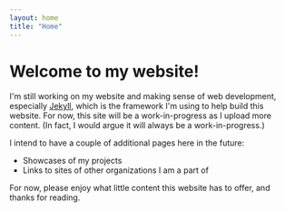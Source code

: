 ```yaml
---
layout: home
title: "Home"
---
```


# Welcome to my website!

I'm still working on my website and making sense of web development, especially [Jekyll](https://jekyllrb.com), which is the framework I'm using to help build this website. For now, this site will be a work-in-progress as I upload more content. (In fact, I would argue it will always be a work-in-progress.)

I intend to have a couple of additional pages here in the future:
- Showcases of my projects
- Links to sites of other organizations I am a part of

For now, please enjoy what little content this website has to offer, and thanks for reading.